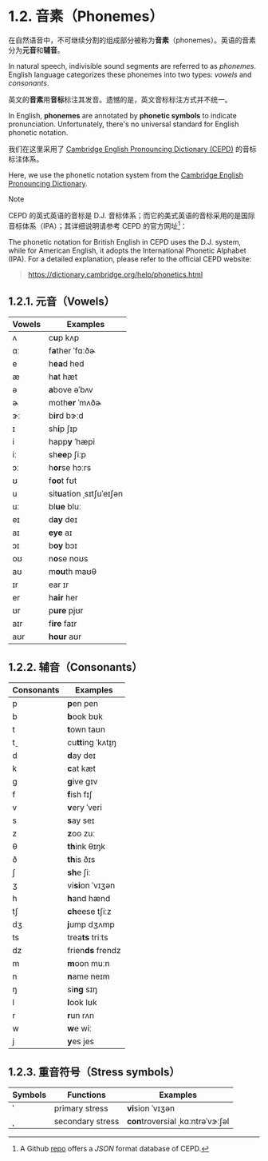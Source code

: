 # 1.2. 音素（Phonemes）

在自然语音中，不可继续分割的组成部分被称为**音素**（phonemes）。英语的音素分为**元音**和**辅音**。

In natural speech, indivisible sound segments are referred to as *phonemes*. English language categorizes these phonemes into two types: *vowels* and *consonants*.

英文的**音素**用**音标**标注其发音。遗憾的是，英文音标标注方式并不统一。

In English, **phonemes** are annotated by **phonetic symbols** to indicate pronunciation. Unfortunately, there's no universal standard for English phonetic notation.

我们在这里采用了 [Cambridge English Pronouncing Dictionary (CEPD)](https://dictionary.cambridge.org/pronunciation/) 的音标标注体系。

Here, we use the phonetic notation system from the [Cambridge English Pronouncing Dictionary](https://dictionary.cambridge.org/pronunciation/).

> [!Note]
>
> CEPD 的英式英语的音标是 D.J. 音标体系；而它的美式英语的音标采用的是国际音标体系（IPA）；其详细说明请参考 CEPD 的官方网址[^1]：
>
> The phonetic notation for British English in CEPD uses the D.J. system, while for American English, it adopts the International Phonetic Alphabet (IPA). For a detailed explanation, please refer to the official CEPD website:
>
> > https://dictionary.cambridge.org/help/phonetics.html

## 1.2.1. 元音（Vowels）

| Vowels                                                                                                               | Examples                                                                                                                                                                              |
| -------------------------------------------------------------------------------------------------------------------- | ------------------------------------------------------------------------------------------------------------------------------------------------------------------------------------- |
| <span class="pho">ʌ</span> <span class="speak-word-inline" data-audio-us-male="/audios/us/us_phonetics_sound_cup_2023feb.mp3"></span>       | c**u**p <span class="pho alt">kʌp</span><span class="speak-word-inline" data-audio-us-male="/audios/us/cup-us-male.mp3" data-audio-us-female="/audios/us/cup-us-female.mp3"></span>                            |
| <span class="pho">ɑː</span> <span class="speak-word-inline" data-audio-us-male="/audios/us/us_phonetics_sound_father_2023feb.mp3"></span>   | f**a**ther <span class="pho alt">ˈfɑːðɚ</span><span class="speak-word-inline" data-audio-us-male="/audios/us/father-us-male.mp3" data-audio-us-female="/audios/us/father-us-female.mp3"></span>                |
| <span class="pho">e</span> <span class="speak-word-inline" data-audio-us-male="/audios/us/us_phonetics_sound_head_2023feb.mp3"></span>      | h**ea**d <span class="pho alt">hed</span><span class="speak-word-inline" data-audio-us-male="/audios/us/head-us-male.mp3" data-audio-us-female="/audios/us/head-us-female.mp3"></span>                         |
| <span class="pho">æ</span> <span class="speak-word-inline" data-audio-us-male="/audios/us/us_phonetics_sound_hat_2023feb.mp3"></span>       | h**a**t <span class="pho alt">hæt</span><span class="speak-word-inline" data-audio-us-male="/audios/us/hat-us-male.mp3" data-audio-us-female="/audios/us/hat-us-female.mp3"></span>                            |
| <span class="pho">ə</span> <span class="speak-word-inline" data-audio-us-male="/audios/us/us_phonetics_sound_above_2023feb.mp3"></span>     | **a**bove <span class="pho alt">əˈbʌv</span><span class="speak-word-inline" data-audio-us-male="/audios/us/above-us-male.mp3" data-audio-us-female="/audios/us/above-us-female.mp3"></span>                    |
| <span class="pho">ɚ</span> <span class="speak-word-inline" data-audio-us-male="/audios/us/us_phonetics_sound_mother_2023feb.mp3"></span>    | moth**er** <span class="pho alt">ˈmʌðɚ</span><span class="speak-word-inline" data-audio-us-male="/audios/us/mother-us-male.mp3" data-audio-us-female="/audios/us/mother-us-female.mp3"></span>                 |
| <span class="pho">ɝː</span> <span class="speak-word-inline" data-audio-us-male="/audios/us/us_phonetics_sound_bird_2023feb.mp3"></span>     | b**ir**d <span class="pho alt">bɝːd</span><span class="speak-word-inline" data-audio-us-male="/audios/us/bird-us-male.mp3" data-audio-us-female="/audios/us/bird-us-female.mp3"></span>                        |
| <span class="pho">ɪ</span> <span class="speak-word-inline" data-audio-us-male="/audios/us/us_phonetics_sound_sheep_2023feb.mp3"></span>     | sh**i**p <span class="pho alt">ʃɪp</span><span class="speak-word-inline" data-audio-us-male="/audios/us/ship-us-male.mp3" data-audio-us-female="/audios/us/ship-us-female.mp3"></span>                         |
| <span class="pho">i</span> <span class="speak-word-inline" data-audio-us-male="/audios/us/us_phonetics_sound_happy_2023feb.mp3"></span>     | happ**y** <span class="pho alt">ˈhæpi</span><span class="speak-word-inline" data-audio-us-male="/audios/us/happy-us-male.mp3" data-audio-us-female="/audios/us/happy-us-female.mp3"></span>                    |
| <span class="pho">iː</span> <span class="speak-word-inline" data-audio-us-male="/audios/us/us_phonetics_sound_sheep_2023feb.mp3"></span>    | sh**ee**p <span class="pho alt">ʃiːp</span><span class="speak-word-inline" data-audio-us-male="/audios/us/sheep-us-male.mp3" data-audio-us-female="/audios/us/sheep-us-female.mp3"></span>                     |
| <span class="pho">ɔː</span> <span class="speak-word-inline" data-audio-us-male="/audios/us/us_phonetics_sound_horse_2023feb.mp3"></span>    | h**or**se <span class="pho alt">hɔːrs</span><span class="speak-word-inline" data-audio-us-male="/audios/us/horse-us-male.mp3" data-audio-us-female="/audios/us/horse-us-female.mp3"></span>                    |
| <span class="pho">ʊ</span> <span class="speak-word-inline" data-audio-us-male="/audios/us/us_phonetics_sound_foot_2023feb.mp3"></span>      | f**oo**t <span class="pho alt">fʊt</span><span class="speak-word-inline" data-audio-us-male="/audios/us/foot-us-male.mp3" data-audio-us-female="/audios/us/foot-us-female.mp3"></span>                         |
| <span class="pho">u</span> <span class="speak-word-inline" data-audio-us-male="/audios/us/us_phonetics_sound_situation_2023feb.mp3"></span> | sit**u**ation <span class="pho alt">ˌsɪtʃuˈeɪʃən</span><span class="speak-word-inline" data-audio-us-male="/audios/us/situation-us-male.mp3" data-audio-us-female="/audios/us/situation-us-female.mp3"></span> |
| <span class="pho">uː</span> <span class="speak-word-inline" data-audio-us-male="/audios/us/us_phonetics_sound_blue_2023feb.mp3"></span>     | bl**ue** <span class="pho alt">bluː</span><span class="speak-word-inline" data-audio-us-male="/audios/us/blue-us-male.mp3" data-audio-us-female="/audios/us/blue-us-female.mp3"></span>                        |
| <span class="pho">eɪ</span> <span class="speak-word-inline" data-audio-us-male="/audios/us/us_phonetics_sound_day_2023feb_002.mp3"></span>  | d**ay** <span class="pho alt">deɪ</span><span class="speak-word-inline" data-audio-us-male="/audios/us/day-us-male.mp3" data-audio-us-female="/audios/us/day-us-female.mp3"></span>                            |
| <span class="pho">aɪ</span> <span class="speak-word-inline" data-audio-us-male="/audios/us/us_phonetics_sound_eye_2023feb.mp3"></span>      | **eye** <span class="pho alt">aɪ</span><span class="speak-word-inline" data-audio-us-male="/audios/us/eye-us-male.mp3" data-audio-us-female="/audios/us/eye-us-female.mp3"></span>                             |
| <span class="pho">ɔɪ</span> <span class="speak-word-inline" data-audio-us-male="/audios/us/us_phonetics_sound_boy_2023feb.mp3"></span>      | b**oy** <span class="pho alt">bɔɪ</span><span class="speak-word-inline" data-audio-us-male="/audios/us/boy-us-male.mp3" data-audio-us-female="/audios/us/boy-us-female.mp3"></span>                            |
| <span class="pho">oʊ</span> <span class="speak-word-inline" data-audio-us-male="/audios/us/us_phonetics_sound_nose_2023feb.mp3"></span>     | n**o**se <span class="pho alt">noʊs</span><span class="speak-word-inline" data-audio-us-male="/audios/us/nose-us-male.mp3" data-audio-us-female="/audios/us/nose-us-female.mp3"></span>                        |
| <span class="pho">aʊ</span> <span class="speak-word-inline" data-audio-us-male="/audios/us/us_phonetics_sound_mouth_2023feb.mp3"></span>    | m**ou**th <span class="pho alt">maʊθ</span><span class="speak-word-inline" data-audio-us-male="/audios/us/mouth-us-male.mp3" data-audio-us-female="/audios/us/mouth-us-female.mp3"></span>                     |
| <span class="pho">ɪr</span> <span class="speak-word-inline" data-audio-us-male="/audios/us/us_phonetics_sound_ear_2023feb.mp3"></span>      | ear <span class="pho alt">ɪr</span><span class="speak-word-inline" data-audio-us-male="/audios/us/ear-us-male.mp3" data-audio-us-female="/audios/us/ear-us-female.mp3"></span>                                 |
| <span class="pho">er</span> <span class="speak-word-inline" data-audio-us-male="/audios/us/us_phonetics_sound_hair_2023feb.mp3"></span>     | h**air** <span class="pho alt">her</span><span class="speak-word-inline" data-audio-us-male="/audios/us/hair-us-male.mp3" data-audio-us-female="/audios/us/hair-us-female.mp3"></span>                         |
| <span class="pho">ʊr</span> <span class="speak-word-inline" data-audio-us-male="/audios/us/us_phonetics_sound_pure_2023feb.mp3"></span>     | p**ure** <span class="pho alt">pjʊr</span><span class="speak-word-inline" data-audio-us-male="/audios/us/pure-us-male.mp3" data-audio-us-female="/audios/us/pure-us-female.mp3"></span>                        |
| <span class="pho">aɪr</span> <span class="speak-word-inline" data-audio-us-male="/audios/us/us_phonetics_sound_fire_2023feb.mp3"></span>    | f**ire** <span class="pho alt">faɪr</span><span class="speak-word-inline" data-audio-us-male="/audios/us/fire-us-male.mp3" data-audio-us-female="/audios/us/fire-us-female.mp3"></span>                        |
| <span class="pho">aʊr</span> <span class="speak-word-inline" data-audio-us-male="/audios/us/us_phonetics_sound_hour_2023feb.mp3"></span>    | **hour** <span class="pho alt">aʊr</span><span class="speak-word-inline" data-audio-us-male="/audios/us/hour-us-male.mp3" data-audio-us-female="/audios/us/hour-us-female.mp3"></span>                         |

## 1.2.2. 辅音（Consonants）

| Consonants                                                                                                          | Examples                                                                                                                                                                  |
| ------------------------------------------------------------------------------------------------------------------- | ------------------------------------------------------------------------------------------------------------------------------------------------------------------------- |
| <span class="pho">p</span> <span class="speak-word-inline" data-audio-us-male="/audios/us/us_phonetics_sound_pen_2023feb.mp3"></span>      | **p**en <span class="pho alt">pen</span><span class="speak-word-inline" data-audio-us-male="/audios/us/pen-us-male.mp3" data-audio-us-female="/audios/us/pen-us-female.mp3"></span>                |
| <span class="pho">b</span> <span class="speak-word-inline" data-audio-us-male="/audios/us/us_phonetics_sound_book_2023feb.mp3"></span>     | **b**ook <span class="pho alt">bʊk</span><span class="speak-word-inline" data-audio-us-male="/audios/us/book-us-male.mp3" data-audio-us-female="/audios/us/book-us-female.mp3"></span>             |
| <span class="pho">t</span> <span class="speak-word-inline" data-audio-us-male="/audios/us/us_phonetics_sound_town_2023feb.mp3"></span>     | **t**own <span class="pho alt">taʊn</span><span class="speak-word-inline" data-audio-us-male="/audios/us/town-us-male.mp3" data-audio-us-female="/audios/us/town-us-female.mp3"></span>            |
| <span class="pho">t̬</span> <span class="speak-word-inline" data-audio-us-male="/audios/us/us_phonetics_sound_cutting_2023feb.mp3"></span>  | cu**tt**ing <span class="pho alt">ˈkʌt̬ɪŋ</span><span class="speak-word-inline" data-audio-us-male="/audios/us/cutting-us-male.mp3" data-audio-us-female="/audios/us/cutting-us-female.mp3"></span> |
| <span class="pho">d</span> <span class="speak-word-inline" data-audio-us-male="/audios/us/us_phonetics_sound_day_2023feb_001.mp3"></span>  | **d**ay <span class="pho alt">deɪ</span><span class="speak-word-inline" data-audio-us-male="/audios/us/day-us-male.mp3" data-audio-us-female="/audios/us/day-us-female.mp3"></span>                |
| <span class="pho">k</span> <span class="speak-word-inline" data-audio-us-male="/audios/us/us_phonetics_sound_cat_2023feb.mp3"></span>      | **c**at <span class="pho alt">kæt</span><span class="speak-word-inline" data-audio-us-male="/audios/us/cat-us-male.mp3" data-audio-us-female="/audios/us/cat-us-female.mp3"></span>                |
| <span class="pho">g</span> <span class="speak-word-inline" data-audio-us-male="/audios/us/us_phonetics_sound_give_2023feb.mp3"></span>     | **g**ive <span class="pho alt">ɡɪv</span><span class="speak-word-inline" data-audio-us-male="/audios/us/give-us-male.mp3" data-audio-us-female="/audios/us/give-us-female.mp3"></span>             |
| <span class="pho">f</span> <span class="speak-word-inline" data-audio-us-male="/audios/us/us_phonetics_sound_fish_2023feb.mp3"></span>     | **f**ish <span class="pho alt">fɪʃ</span><span class="speak-word-inline" data-audio-us-male="/audios/us/fish-us-male.mp3" data-audio-us-female="/audios/us/fish-us-female.mp3"></span>             |
| <span class="pho">v</span> <span class="speak-word-inline" data-audio-us-male="/audios/us/us_phonetics_sound_very_2023feb.mp3"></span>     | **v**ery <span class="pho alt">ˈveri</span><span class="speak-word-inline" data-audio-us-male="/audios/us/very-us-male.mp3" data-audio-us-female="/audios/us/very-us-female.mp3"></span>           |
| <span class="pho">s</span> <span class="speak-word-inline" data-audio-us-male="/audios/us/us_phonetics_sound_say_2023feb.mp3"></span>      | **s**ay <span class="pho alt">seɪ</span><span class="speak-word-inline" data-audio-us-male="/audios/us/say-us-male.mp3" data-audio-us-female="/audios/us/say-us-female.mp3"></span>                |
| <span class="pho">z</span> <span class="speak-word-inline" data-audio-us-male="/audios/us/us_phonetics_sound_zoo_2023feb.mp3"></span>      | **z**oo <span class="pho alt">zuː</span><span class="speak-word-inline" data-audio-us-male="/audios/us/zoo-us-male.mp3" data-audio-us-female="/audios/us/zoo-us-female.mp3"></span>                |
| <span class="pho">θ</span> <span class="speak-word-inline" data-audio-us-male="/audios/us/us_phonetics_sound_think_2023feb.mp3"></span>    | **th**ink <span class="pho alt">θɪŋk</span><span class="speak-word-inline" data-audio-us-male="/audios/us/think-us-male.mp3" data-audio-us-female="/audios/us/think-us-female.mp3"></span>         |
| <span class="pho">ð</span> <span class="speak-word-inline" data-audio-us-male="/audios/us/us_phonetics_sound_this_2023feb.mp3"></span>     | **th**is <span class="pho alt">ðɪs</span><span class="speak-word-inline" data-audio-us-male="/audios/us/this-us-male.mp3" data-audio-us-female="/audios/us/this-us-female.mp3"></span>             |
| <span class="pho">ʃ</span> <span class="speak-word-inline" data-audio-us-male="/audios/us/us_phonetics_sound_she_2023feb.mp3"></span>      | **sh**e <span class="pho alt">ʃiː</span><span class="speak-word-inline" data-audio-us-male="/audios/us/she-us-male.mp3" data-audio-us-female="/audios/us/she-us-female.mp3"></span>                |
| <span class="pho">ʒ</span> <span class="speak-word-inline" data-audio-us-male="/audios/us/us_phonetics_sound_vision_2023feb.mp3"></span>   | vi**si**on <span class="pho alt">ˈvɪʒən</span><span class="speak-word-inline" data-audio-us-male="/audios/us/vision-us-male.mp3" data-audio-us-female="/audios/us/vision-us-female.mp3"></span>    |
| <span class="pho">h</span> <span class="speak-word-inline" data-audio-us-male="/audios/us/us_phonetics_sound_hand_2023feb.mp3"></span>     | **h**and <span class="pho alt">hænd</span><span class="speak-word-inline" data-audio-us-male="/audios/us/hand-us-male.mp3" data-audio-us-female="/audios/us/hand-us-female.mp3"></span>            |
| <span class="pho">tʃ</span> <span class="speak-word-inline" data-audio-us-male="/audios/us/us_phonetics_sound_cheese_2023feb.mp3"></span>  | **ch**eese <span class="pho alt">tʃiːz</span><span class="speak-word-inline" data-audio-us-male="/audios/us/cheese-us-male.mp3" data-audio-us-female="/audios/us/cheese-us-female.mp3"></span>     |
| <span class="pho">dʒ</span> <span class="speak-word-inline" data-audio-us-male="/audios/us/us_phonetics_sound_jump_2023feb.mp3"></span>    | **j**ump <span class="pho alt">dʒʌmp</span><span class="speak-word-inline" data-audio-us-male="/audios/us/jump-us-male.mp3" data-audio-us-female="/audios/us/jump-us-female.mp3"></span>           |
| <span class="pho">ts</span> <span class="speak-word-inline" data-audio-us-male="/audios/us/us_phonetics_sound_treats_2023feb.mp3"></span>  | trea**ts** <span class="pho alt">triːts</span><span class="speak-word-inline" data-audio-us-male="/audios/us/treats-us-male.mp3" data-audio-us-female="/audios/us/treats-us-female.mp3"></span>    |
| <span class="pho">dz</span> <span class="speak-word-inline" data-audio-us-male="/audios/us/us_phonetics_sound_friends_2023feb.mp3"></span> | frien**ds** <span class="pho alt">frendz</span><span class="speak-word-inline" data-audio-us-male="/audios/us/friends-us-male.mp3" data-audio-us-female="/audios/us/friends-us-female.mp3"></span> |
| <span class="pho">m</span> <span class="speak-word-inline" data-audio-us-male="/audios/us/us_phonetics_sound_moon_2023feb.mp3"></span>     | **m**oon <span class="pho alt">muːn</span><span class="speak-word-inline" data-audio-us-male="/audios/us/moon-us-male.mp3" data-audio-us-female="/audios/us/moon-us-female.mp3"></span>            |
| <span class="pho">n</span> <span class="speak-word-inline" data-audio-us-male="/audios/us/us_phonetics_sound_name_2023feb.mp3"></span>     | **n**ame <span class="pho alt">neɪm</span><span class="speak-word-inline" data-audio-us-male="/audios/us/name-us-male.mp3" data-audio-us-female="/audios/us/name-us-female.mp3"></span>            |
| <span class="pho">ŋ</span> <span class="speak-word-inline" data-audio-us-male="/audios/us/us_phonetics_sound_sing_2023feb.mp3"></span>     | si**ng** <span class="pho alt">sɪŋ</span><span class="speak-word-inline" data-audio-us-male="/audios/us/sing-us-male.mp3" data-audio-us-female="/audios/us/sing-us-female.mp3"></span>             |
| <span class="pho">l</span> <span class="speak-word-inline" data-audio-us-male="/audios/us/us_phonetics_sound_look_2023feb.mp3"></span>     | **l**ook <span class="pho alt">lʊk</span><span class="speak-word-inline" data-audio-us-male="/audios/us/look-us-male.mp3" data-audio-us-female="/audios/us/look-us-female.mp3"></span>             |
| <span class="pho">r</span> <span class="speak-word-inline" data-audio-us-male="/audios/us/us_phonetics_sound_run_2023feb.mp3"></span>      | **r**un <span class="pho alt">rʌn</span><span class="speak-word-inline" data-audio-us-male="/audios/us/run-us-male.mp3" data-audio-us-female="/audios/us/run-us-female.mp3"></span>                |
| <span class="pho">w</span> <span class="speak-word-inline" data-audio-us-male="/audios/us/us_phonetics_sound_we_2023feb.mp3"></span>       | **w**e <span class="pho alt">wiː</span><span class="speak-word-inline" data-audio-us-male="/audios/us/we-us-male.mp3" data-audio-us-female="/audios/us/we-us-female.mp3"></span>                   |
| <span class="pho">j</span> <span class="speak-word-inline" data-audio-us-male="/audios/us/us_phonetics_sound_yes_2023feb.mp3"></span>      | **y**es <span class="pho alt">jes</span><span class="speak-word-inline" data-audio-us-male="/audios/us/yes-us-male.mp3" data-audio-us-female="/audios/us/yes-us-female.mp3"></span>                |

## 1.2.3. 重音符号（Stress symbols）

| Symbols | Functions        | Examples                                                                                                                                                                                             |
| ------- | ---------------- | ---------------------------------------------------------------------------------------------------------------------------------------------------------------------------------------------------- |
| **ˈ**   | primary stress   | **vi**sion <span class="pho alt">ˈvɪʒən</span><span class="speak-word-inline" data-audio-us-male="/audios/us/vision-us-male.mp3" data-audio-us-female="/audios/us/vision-us-female.mp3"></span>                               |
| **ˌ**   | secondary stress | **con**troversial <span class="pho alt">ˌkɑːntrəˈvɝːʃəl</span><span class="speak-word-inline" data-audio-us-male="/audios/us/controversial-us-male.mp3" data-audio-us-female="/audios/us/controversial-us-female.mp3"></span> |

[^1]: A Github [repo](https://github.com/zelic91/camdict) offers a *JSON* format database of CEPD.

